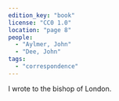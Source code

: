 ```yaml
---
edition_key: "book"
license: "CC0 1.0"
location: "page 8"
people:
  - "Aylmer, John"
  - "Dee, John"
tags:
  - "correspondence"
---
```

I
wrote to the bishop of London.
